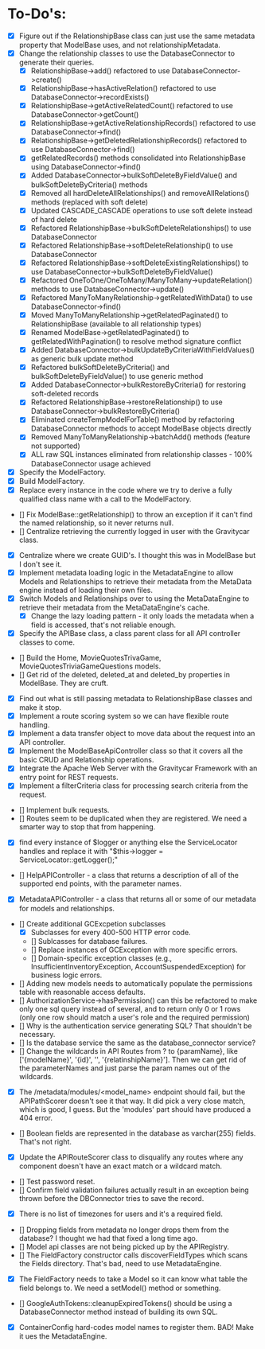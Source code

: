 # To-Do's:

- [X] Figure out if the RelationshipBase class can just use the same metadata property that ModelBase uses, and not relationshipMetadata.
- [X] Change the relationship classes to use the DatabaseConnector to generate their queries.
    - [X] RelationshipBase->add() refactored to use DatabaseConnector->create()
    - [X] RelationshipBase->hasActiveRelation() refactored to use DatabaseConnector->recordExists()
    - [X] RelationshipBase->getActiveRelatedCount() refactored to use DatabaseConnector->getCount()
    - [X] RelationshipBase->getActiveRelationshipRecords() refactored to use DatabaseConnector->find()
    - [X] RelationshipBase->getDeletedRelationshipRecords() refactored to use DatabaseConnector->find()
    - [X] getRelatedRecords() methods consolidated into RelationshipBase using DatabaseConnector->find()
    - [X] Added DatabaseConnector->bulkSoftDeleteByFieldValue() and bulkSoftDeleteByCriteria() methods
    - [X] Removed all hardDeleteAllRelationships() and removeAllRelations() methods (replaced with soft delete)
    - [X] Updated CASCADE_CASCADE operations to use soft delete instead of hard delete
    - [X] Refactored RelationshipBase->bulkSoftDeleteRelationships() to use DatabaseConnector
    - [X] Refactored RelationshipBase->softDeleteRelationship() to use DatabaseConnector
    - [X] Refactored RelationshipBase->softDeleteExistingRelationships() to use DatabaseConnector->bulkSoftDeleteByFieldValue()
    - [X] Refactored OneToOne/OneToMany/ManyToMany->updateRelation() methods to use DatabaseConnector->update()
    - [X] Refactored ManyToManyRelationship->getRelatedWithData() to use DatabaseConnector->find()
    - [X] Moved ManyToManyRelationship->getRelatedPaginated() to RelationshipBase (available to all relationship types)
    - [X] Renamed ModelBase->getRelatedPaginated() to getRelatedWithPagination() to resolve method signature conflict
    - [X] Added DatabaseConnector->bulkUpdateByCriteriaWithFieldValues() as generic bulk update method
    - [X] Refactored bulkSoftDeleteByCriteria() and bulkSoftDeleteByFieldValue() to use generic method
    - [X] Added DatabaseConnector->bulkRestoreByCriteria() for restoring soft-deleted records
    - [X] Refactored RelationshipBase->restoreRelationship() to use DatabaseConnector->bulkRestoreByCriteria()
    - [X] Eliminated createTempModelForTable() method by refactoring DatabaseConnector methods to accept ModelBase objects directly
    - [X] Removed ManyToManyRelationship->batchAdd() methods (feature not supported)
    - [X] ALL raw SQL instances eliminated from relationship classes - 100% DatabaseConnector usage achieved
- [X] Specify the ModelFactory.
- [X] Build ModelFactory.
- [X] Replace every instance in the code where we try to derive a fully qualified class name with a call to the ModelFactory.
- [] Fix ModelBase::getRelationship() to throw an exception if it can't find the named relationship, so it never returns null.
- [] Centralize retrieving the currently logged in user with the Gravitycar class.
- [X] Centralize where we create GUID's. I thought this was in ModelBase but I don't see it.
- [X] Implement metadata loading logic in the MetadataEngine to allow Models and Relationships to retrieve their metadata from the MetaData engine instead of loading their own files.
- [X] Switch Models and Relationships over to using the MetaDataEngine to retrieve their metadata from the MetaDataEngine's cache.
   - [X] Change the lazy loading pattern - it only loads the metadata when a field is accessed, that's not reliable enough.
- [X] Specify the APIBase class, a class parent class for all API controller classes to come. 
- [] Build the Home, MovieQuotesTrivaGame, MovieQuotesTriviaGameQuestions models.
- [] Get rid of the deleted, deleted_at and deleted_by properties in ModelBase. They are cruft.
- [X] Find out what is still passing metadata to RelationshipBase classes and make it stop.
- [X] Implement a route scoring system so we can have flexible route handling.
- [X] Implement a data transfer object to move data about the request into an API controller.
- [X] Implement the ModelBaseApiController class so that it covers all the basic CRUD and Relationship operations.
- [X] Integrate the Apache Web Server with the Gravitycar Framework with an entry point for REST requests.
- [X] Implement a filterCriteria class for processing search criteria from the request.
- [] Implement bulk requests.
- [] Routes seem to be duplicated when they are registered. We need a smarter way to stop that from happening.
- [X] find every instance of $logger or anything else the ServiceLocator handles and replace it with "$this->logger = ServiceLocator::getLogger();"
- [] HelpAPIController - a class that returns a description of all of the supported end points, with the parameter names. 
- [X] MetadataAPIController - a class that returns all or some of our metadata for models and relationships.
- [] Create additional GCExcpetion subclasses
    - [X] Subclasses for every 400-500 HTTP error code.
    - [] Sublcasses for database failures.
    - [] Replace instances of GCException with more specific errors.
    - [] Domain-specific exception classes (e.g., InsufficientInventoryException, AccountSuspendedException) for business logic errors.
- [] Adding new models needs to automatically populate the permissions table with reasonable access defaults.
- [] AuthorizationService->hasPermission() can this be refactored to make only one sql query instead of several, and to return only 0 or 1 rows (only one row should match a user's role and the required permission)
- [] Why is the authentication service generating SQL? That shouldn't be necessary.
- [] Is the database service the same as the database_connector service?
- [] Change the wildcards in API Routes from ? to {paramName}, like ['{modelName}', '{id}', '', '{relatinshipName}']. Then we can get rid of the parameterNames and just parse the param names out of the wildcards.
- [X] The /metadata/modules/<model_name> endpoint should fail, but the APIPathScorer doesn't see it that way. It did pick a very close match, which is good, I guess. But the 'modules' part should have produced a 404 error.
- [] Boolean fields are represented in the database as varchar(255) fields. That's not right. 
- [X] Update the APIRouteScorer class to disqualify any routes where any component doesn't have an exact match or a wildcard match.
- [] Test password reset.
- [] Confirm field validation failures actually result in an exception being thrown before the DBConnector tries to save the record.
- [X] There is no list of timezones for users and it's a required field. 
- [] Dropping fields from metadata no longer drops them from the database? I thought we had that fixed a long time ago.
- [] Model api classes are not being picked up by the APIRegistry.
- [] The FieldFactory constructor calls discoverFieldTypes which scans the Fields directory. That's bad, need to use MetadataEngine.
- [X] The FieldFactory needs to take a Model so it can know what table the field belongs to. We need a setModel() method or something.
- [] GoogleAuthTokens::cleanupExpiredTokens() should be using a DatabaseConnector method instead of building its own SQL.
- [X] ContainerConfig hard-codes model names to register them. BAD! Make it ues the MetadataEngine.